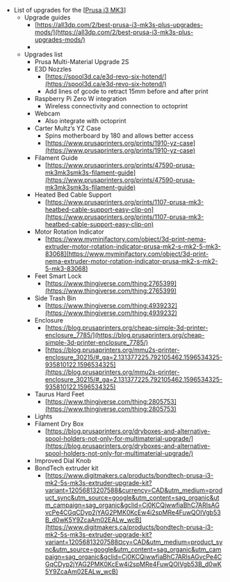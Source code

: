 - List of upgrades for the [[Prusa i3 MK3]]
	- Upgrade guides
		- [https://all3dp.com/2/best-prusa-i3-mk3s-plus-upgrades-mods/](https://all3dp.com/2/best-prusa-i3-mk3s-plus-upgrades-mods/)
		-
	- Upgrades list
		- Prusa Multi-Material Upgrade 2S
		- E3D Nozzles
			- [https://spool3d.ca/e3d-revo-six-hotend/](https://spool3d.ca/e3d-revo-six-hotend/)
			- Add lines of gcode to retract 15mm before and after print
		- Raspberry Pi Zero W integration
			- Wireless connectivity and connection to octoprint
		- Webcam
			- Also integrate with octoprint
		- Carter Multz’s YZ Case
			- Spins motherboard by 180 and allows better access
			- [https://www.prusaprinters.org/prints/1910-yz-case](https://www.prusaprinters.org/prints/1910-yz-case)
		- Filament Guide
			- [https://www.prusaprinters.org/prints/47590-prusa-mk3mk3smk3s-filament-guide](https://www.prusaprinters.org/prints/47590-prusa-mk3mk3smk3s-filament-guide)
		- Heated Bed Cable Support
			- [https://www.prusaprinters.org/prints/1107-prusa-mk3-heatbed-cable-support-easy-clip-on](https://www.prusaprinters.org/prints/1107-prusa-mk3-heatbed-cable-support-easy-clip-on)
		- Motor Rotation Indicator
			- [https://www.myminifactory.com/object/3d-print-nema-extruder-motor-rotation-indicator-prusa-mk2-s-mk2-5-mk3-83068](https://www.myminifactory.com/object/3d-print-nema-extruder-motor-rotation-indicator-prusa-mk2-s-mk2-5-mk3-83068)
		- Feet Smart Lock
			- [https://www.thingiverse.com/thing:2765399](https://www.thingiverse.com/thing:2765399)
		- Side Trash Bin
			- [https://www.thingiverse.com/thing:4939232](https://www.thingiverse.com/thing:4939232)
		- Enclosure
			- [https://blog.prusaprinters.org/cheap-simple-3d-printer-enclosure_7785/](https://blog.prusaprinters.org/cheap-simple-3d-printer-enclosure_7785/)
			- [https://blog.prusaprinters.org/mmu2s-printer-enclosure_30215/#_ga=2.131377225.792105462.1596534325-935810122.1596534325](https://blog.prusaprinters.org/mmu2s-printer-enclosure_30215/#_ga=2.131377225.792105462.1596534325-935810122.1596534325)
		- Taurus Hard Feet
			- [https://www.thingiverse.com/thing:2805753](https://www.thingiverse.com/thing:2805753)
		- Lights
		- Filament Dry Box
			- [https://blog.prusaprinters.org/dryboxes-and-alternative-spool-holders-not-only-for-multimaterial-upgrade/](https://blog.prusaprinters.org/dryboxes-and-alternative-spool-holders-not-only-for-multimaterial-upgrade/)
		- Improved Dial Knob
		- BondTech extruder kit
			- [https://www.digitmakers.ca/products/bondtech-prusa-i3-mk2-5s-mk3s-extruder-upgrade-kit?variant=12056813207588&currency=CAD&utm_medium=product_sync&utm_source=google&utm_content=sag_organic&utm_campaign=sag_organic&gclid=Cj0KCQjwwfiaBhC7ARIsAGvcPe4CGqCDyp2jYAG2PMK0KcEw4i2spMRe4FuwQOIVgb53B_d0wK5Y9ZcaAm02EALw_wcB](https://www.digitmakers.ca/products/bondtech-prusa-i3-mk2-5s-mk3s-extruder-upgrade-kit?variant=12056813207588¤cy=CAD&utm_medium=product_sync&utm_source=google&utm_content=sag_organic&utm_campaign=sag_organic&gclid=Cj0KCQjwwfiaBhC7ARIsAGvcPe4CGqCDyp2jYAG2PMK0KcEw4i2spMRe4FuwQOIVgb53B_d0wK5Y9ZcaAm02EALw_wcB)

[//begin]: # "Autogenerated link references for markdown compatibility"
[Prusa i3 MK3]: <Prusa i3 MK3> "Prusa i3 MK3"
[//end]: # "Autogenerated link references"